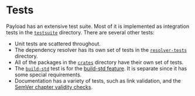 # Tests

Payload has an extensive test suite. Most of it is implemented as integration
tests in the [`testsuite`] directory. There are several other tests:

* Unit tests are scattered throughout.
* The dependency resolver has its own set of tests in the [`resolver-tests`]
  directory.
* All of the packages in the [`crates`] directory have their own set of tests.
* The [`build-std`] test is for the [build-std feature]. It is separate since
  it has some special requirements.
* Documentation has a variety of tests, such as link validation, and the
  [SemVer chapter validity checks].

[`testsuite`]: https://github.com/dustlang/payload/tree/master/tests/testsuite/
[`resolver-tests`]: https://github.com/dustlang/payload/tree/master/crates/resolver-tests
[`crates`]: https://github.com/dustlang/payload/tree/master/crates
[`build-std`]: https://github.com/dustlang/payload/blob/master/tests/build-std/main.rs
[build-std feature]: https://doc.dustlang.com/nightly/payload/reference/unstable.html#build-std
[SemVer chapter validity checks]: https://github.com/dustlang/payload/tree/master/src/doc/semver-check
